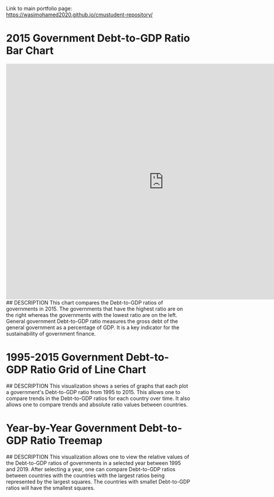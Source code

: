 Link to main portfolio page: https://wasimohamed2020.github.io/cmustudent-repository/

# 2015 Government Debt-to-GDP Ratio Bar Chart
<iframe src="https://data.oecd.org/chart/61R0" width="860" height="645" style="border: 0" mozallowfullscreen="true" webkitallowfullscreen="true" allowfullscreen="true"><a href="https://data.oecd.org/chart/61R0" target="_blank">OECD Chart: General government debt, Total, % of GDP, Annual, 2015</a></iframe>
## DESCRIPTION
This chart compares the Debt-to-GDP ratios of governments in 2015. The governments that have the highest ratio are on the right whereas the governments with the lowest ratio are on the left. General government Debt-to-GDP ratio measures the gross debt of the general government as a percentage of GDP. It is a key indicator for the sustainability of government finance.




# 1995-2015 Government Debt-to-GDP Ratio Grid of Line Chart
<div class="flourish-embed flourish-chart" data-src="visualisation/3191094" data-url="https://flo.uri.sh/visualisation/3191094/embed"><script src="https://public.flourish.studio/resources/embed.js"></script></div>
## DESCRIPTION
This visualization shows a series of graphs that each plot a government's Debt-to-GDP ratio from 1995 to 2015. This allows one to compare trends in the Debt-to-GDP ratios for each country over time. It also allows one to compare trends and absolute ratio values between countries. 




# Year-by-Year Government Debt-to-GDP Ratio Treemap
<div class="flourish-embed flourish-hierarchy" data-src="visualisation/3191518" data-url="https://flo.uri.sh/visualisation/3191518/embed"><script src="https://public.flourish.studio/resources/embed.js"></script></div>
## DESCRIPTION
This visualization allows one to view the relative values of the Debt-to-GDP ratios of governments in a selected year between 1995 and 2019. After selecting a year, one can compare Debt-to-GDP ratios between countries with the countries with the largest ratios being represented by the largest squares. The countries with smallet Debt-to-GDP ratios will have the smallest squares. 
